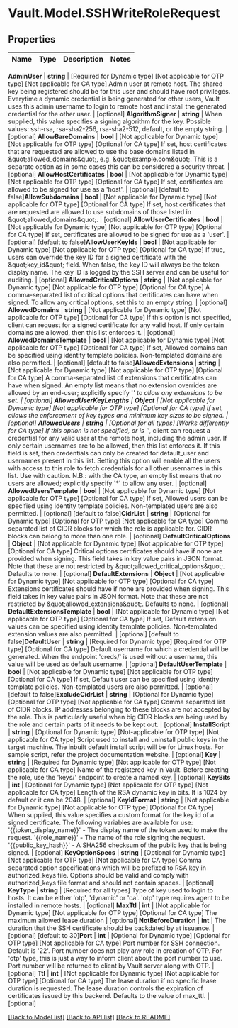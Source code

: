 # Vault.Model.SSHWriteRoleRequest

## Properties

Name | Type | Description | Notes
------------ | ------------- | ------------- | -------------

**AdminUser** | **string** | [Required for Dynamic type] [Not applicable for OTP type] [Not applicable for CA type] Admin user at remote host. The shared key being registered should be for this user and should have root privileges. Everytime a dynamic credential is being generated for other users, Vault uses this admin username to login to remote host and install the generated credential for the other user. | [optional] **AlgorithmSigner** | **string** | When supplied, this value specifies a signing algorithm for the key. Possible values: ssh-rsa, rsa-sha2-256, rsa-sha2-512, default, or the empty string. | [optional] **AllowBareDomains** | **bool** | [Not applicable for Dynamic type] [Not applicable for OTP type] [Optional for CA type] If set, host certificates that are requested are allowed to use the base domains listed in \&quot;allowed_domains\&quot;, e.g. \&quot;example.com\&quot;. This is a separate option as in some cases this can be considered a security threat. | [optional] **AllowHostCertificates** | **bool** | [Not applicable for Dynamic type] [Not applicable for OTP type] [Optional for CA type] If set, certificates are allowed to be signed for use as a &#x27;host&#x27;. | [optional] [default to false]**AllowSubdomains** | **bool** | [Not applicable for Dynamic type] [Not applicable for OTP type] [Optional for CA type] If set, host certificates that are requested are allowed to use subdomains of those listed in \&quot;allowed_domains\&quot;. | [optional] **AllowUserCertificates** | **bool** | [Not applicable for Dynamic type] [Not applicable for OTP type] [Optional for CA type] If set, certificates are allowed to be signed for use as a &#x27;user&#x27;. | [optional] [default to false]**AllowUserKeyIds** | **bool** | [Not applicable for Dynamic type] [Not applicable for OTP type] [Optional for CA type] If true, users can override the key ID for a signed certificate with the \&quot;key_id\&quot; field. When false, the key ID will always be the token display name. The key ID is logged by the SSH server and can be useful for auditing. | [optional] **AllowedCriticalOptions** | **string** | [Not applicable for Dynamic type] [Not applicable for OTP type] [Optional for CA type] A comma-separated list of critical options that certificates can have when signed. To allow any critical options, set this to an empty string. | [optional] **AllowedDomains** | **string** | [Not applicable for Dynamic type] [Not applicable for OTP type] [Optional for CA type] If this option is not specified, client can request for a signed certificate for any valid host. If only certain domains are allowed, then this list enforces it. | [optional] **AllowedDomainsTemplate** | **bool** | [Not applicable for Dynamic type] [Not applicable for OTP type] [Optional for CA type] If set, Allowed domains can be specified using identity template policies. Non-templated domains are also permitted. | [optional] [default to false]**AllowedExtensions** | **string** | [Not applicable for Dynamic type] [Not applicable for OTP type] [Optional for CA type] A comma-separated list of extensions that certificates can have when signed. An empty list means that no extension overrides are allowed by an end-user; explicitly specify &#x27;*&#x27; to allow any extensions to be set. | [optional] **AllowedUserKeyLengths** | **Object** | [Not applicable for Dynamic type] [Not applicable for OTP type] [Optional for CA type] If set, allows the enforcement of key types and minimum key sizes to be signed. | [optional] **AllowedUsers** | **string** | [Optional for all types] [Works differently for CA type] If this option is not specified, or is &#x27;*&#x27;, client can request a credential for any valid user at the remote host, including the admin user. If only certain usernames are to be allowed, then this list enforces it. If this field is set, then credentials can only be created for default_user and usernames present in this list. Setting this option will enable all the users with access to this role to fetch credentials for all other usernames in this list. Use with caution. N.B.: with the CA type, an empty list means that no users are allowed; explicitly specify &#x27;*&#x27; to allow any user. | [optional] **AllowedUsersTemplate** | **bool** | [Not applicable for Dynamic type] [Not applicable for OTP type] [Optional for CA type] If set, Allowed users can be specified using identity template policies. Non-templated users are also permitted. | [optional] [default to false]**CidrList** | **string** | [Optional for Dynamic type] [Optional for OTP type] [Not applicable for CA type] Comma separated list of CIDR blocks for which the role is applicable for. CIDR blocks can belong to more than one role. | [optional] **DefaultCriticalOptions** | **Object** | [Not applicable for Dynamic type] [Not applicable for OTP type] [Optional for CA type] Critical options certificates should have if none are provided when signing. This field takes in key value pairs in JSON format. Note that these are not restricted by \&quot;allowed_critical_options\&quot;. Defaults to none. | [optional] **DefaultExtensions** | **Object** | [Not applicable for Dynamic type] [Not applicable for OTP type] [Optional for CA type] Extensions certificates should have if none are provided when signing. This field takes in key value pairs in JSON format. Note that these are not restricted by \&quot;allowed_extensions\&quot;. Defaults to none. | [optional] **DefaultExtensionsTemplate** | **bool** | [Not applicable for Dynamic type] [Not applicable for OTP type] [Optional for CA type] If set, Default extension values can be specified using identity template policies. Non-templated extension values are also permitted. | [optional] [default to false]**DefaultUser** | **string** | [Required for Dynamic type] [Required for OTP type] [Optional for CA type] Default username for which a credential will be generated. When the endpoint &#x27;creds/&#x27; is used without a username, this value will be used as default username. | [optional] **DefaultUserTemplate** | **bool** | [Not applicable for Dynamic type] [Not applicable for OTP type] [Optional for CA type] If set, Default user can be specified using identity template policies. Non-templated users are also permitted. | [optional] [default to false]**ExcludeCidrList** | **string** | [Optional for Dynamic type] [Optional for OTP type] [Not applicable for CA type] Comma separated list of CIDR blocks. IP addresses belonging to these blocks are not accepted by the role. This is particularly useful when big CIDR blocks are being used by the role and certain parts of it needs to be kept out. | [optional] **InstallScript** | **string** | [Optional for Dynamic type] [Not-applicable for OTP type] [Not applicable for CA type] Script used to install and uninstall public keys in the target machine. The inbuilt default install script will be for Linux hosts. For sample script, refer the project documentation website. | [optional] **Key** | **string** | [Required for Dynamic type] [Not applicable for OTP type] [Not applicable for CA type] Name of the registered key in Vault. Before creating the role, use the &#x27;keys/&#x27; endpoint to create a named key. | [optional] **KeyBits** | **int** | [Optional for Dynamic type] [Not applicable for OTP type] [Not applicable for CA type] Length of the RSA dynamic key in bits. It is 1024 by default or it can be 2048. | [optional] **KeyIdFormat** | **string** | [Not applicable for Dynamic type] [Not applicable for OTP type] [Optional for CA type] When supplied, this value specifies a custom format for the key id of a signed certificate. The following variables are available for use: &#x27;{{token_display_name}}&#x27; - The display name of the token used to make the request. &#x27;{{role_name}}&#x27; - The name of the role signing the request. &#x27;{{public_key_hash}}&#x27; - A SHA256 checksum of the public key that is being signed. | [optional] **KeyOptionSpecs** | **string** | [Optional for Dynamic type] [Not applicable for OTP type] [Not applicable for CA type] Comma separated option specifications which will be prefixed to RSA key in authorized_keys file. Options should be valid and comply with authorized_keys file format and should not contain spaces. | [optional] **KeyType** | **string** | [Required for all types] Type of key used to login to hosts. It can be either &#x27;otp&#x27;, &#x27;dynamic&#x27; or &#x27;ca&#x27;. &#x27;otp&#x27; type requires agent to be installed in remote hosts. | [optional] **MaxTtl** | **int** | [Not applicable for Dynamic type] [Not applicable for OTP type] [Optional for CA type] The maximum allowed lease duration | [optional] **NotBeforeDuration** | **int** | The duration that the SSH certificate should be backdated by at issuance. | [optional] [default to 30]**Port** | **int** | [Optional for Dynamic type] [Optional for OTP type] [Not applicable for CA type] Port number for SSH connection. Default is &#x27;22&#x27;. Port number does not play any role in creation of OTP. For &#x27;otp&#x27; type, this is just a way to inform client about the port number to use. Port number will be returned to client by Vault server along with OTP. | [optional] **Ttl** | **int** | [Not applicable for Dynamic type] [Not applicable for OTP type] [Optional for CA type] The lease duration if no specific lease duration is requested. The lease duration controls the expiration of certificates issued by this backend. Defaults to the value of max_ttl. | [optional] 

[[Back to Model list]](../README.md#documentation-for-models) [[Back to API list]](../README.md#documentation-for-api-endpoints) [[Back to README]](../README.md)

